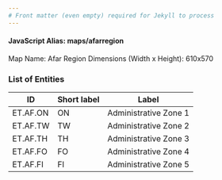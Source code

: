 ```yaml
---
# Front matter (even empty) required for Jekyll to process
---
```


#### JavaScript Alias: maps/afarregion

Map Name: Afar Region
Dimensions (Width x Height): 610x570

### List of Entities

ID|Short label|Label|
|-|-|-|
ET.AF.ON|ON|Administrative Zone 1
ET.AF.TW|TW|Administrative Zone 2
ET.AF.TH|TH|Administrative Zone 3
ET.AF.FO|FO|Administrative Zone 4
ET.AF.FI|FI|Administrative Zone 5
